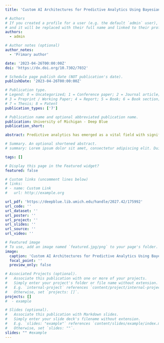 ```yaml
---
title: 'Custom AI Architectures for Predictive Analytics Using Bayesian Statistics and Deep Learning'

# Authors
# If you created a profile for a user (e.g. the default `admin` user), write the username (folder name) here
# and it will be replaced with their full name and linked to their profile.
authors:
  - admin

# Author notes (optional)
author_notes:
  - 'Primary author'

date: '2023-04-26T00:00:00Z'
doi: 'https://dx.doi.org/10.7302/7032'

# Schedule page publish date (NOT publication's date).
publishDate: '2023-04-26T00:00:00Z'

# Publication type.
# Legend: 0 = Uncategorized; 1 = Conference paper; 2 = Journal article;
# 3 = Preprint / Working Paper; 4 = Report; 5 = Book; 6 = Book section;
# 7 = Thesis; 8 = Patent
publication_types: ['7']

# Publication name and optional abbreviated publication name.
publication: University of Michigan - Deep Blue
publication_short:

abstract: Predictive analytics has emerged as a vital field with significant potential in industries ranging from energy to mobility. As such, it has become a topic of considerable interest for research. Through the use of statistical models, predictive analytics helps reveal patterns and relationships in complex datasets, generating accurate predictions about future events or outcomes. The development of Artificial Intelligence (AI) architectures and data-driven frameworks has further revolutionized the way we perform predictive analytics. However, the broad adoption of AI for predictive analytics is limited due to the lack of custom architectures that can effectively handle the unique complexities of modern datasets and perform robust and accurate predictions. As datasets grow increasingly complex, the need for Bayesian statistics and Deep Learning (DL) in predictive analytics has become increasingly evident. Bayesian statistics offers a versatile framework for incorporating prior knowledge and external knowledge into AI models. This can help mitigate problems such as data sparsity and improve long-term forecasts. Similarly, DL architectures, with their ability to identify and learn complex patterns within datasets, have the potential to unlock new insights and drive innovation in predictive analytics. However, the development of custom AI architectures that leverage such techniques for predictive analytics remains challenging due to their several inherent limitations. This work aims to bridge this research gap by harnessing the power of Bayesian statistics and DL to advance the state-of-the-art in predictive analytics. Specifically, this work proposes custom AI architectures and data-driven frameworks that can (i) perform accurate long-term estimations, (ii) overcome data drift, (iii) provide uncertainty quantifications, (iv) model and predict anomalous behavior, (v) leverage concepts of Design of Experiments, and (vi) perform collaborative modeling. The proposed models and frameworks are evaluated using compelling case studies that demonstrate their effectiveness in improving the accuracy, reliability, and robustness of AI architectures for broader use in predictive analytics.

# Summary. An optional shortened abstract.
# summary: Lorem ipsum dolor sit amet, consectetur adipiscing elit. Duis posuere tellus ac convallis # placerat. Proin tincidunt magna sed ex sollicitudin condimentum.

tags: []

# Display this page in the Featured widget?
featured: false

# Custom links (uncomment lines below)
# links:
# - name: Custom Link
#   url: http://example.org

url_pdf: 'https://deepblue.lib.umich.edu/handle/2027.42/175992'
url_code: ''
url_dataset: ''
url_poster: ''
url_project: ''
url_slides: ''
url_source: ''
url_video: ''

# Featured image
# To use, add an image named `featured.jpg/png` to your page's folder.
image:
  caption: 'Custom AI Architectures for Predictive Analytics Using Bayesian Statistics and Deep Learning'
  focal_point: ''
  preview_only: false

# Associated Projects (optional).
#   Associate this publication with one or more of your projects.
#   Simply enter your project's folder or file name without extension.
#   E.g. `internal-project` references `content/project/internal-project/index.md`.
#   Otherwise, set `projects: []`.
projects: []
#  - example

# Slides (optional).
#   Associate this publication with Markdown slides.
#   Simply enter your slide deck's filename without extension.
#   E.g. `slides: "example"` references `content/slides/example/index.md`.
#   Otherwise, set `slides: ""`.
slides: "" #example
---
```

